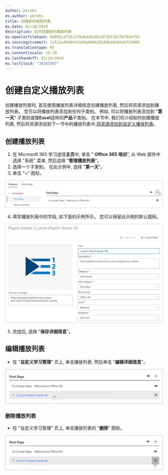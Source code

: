 ```yaml
---
author: pkrebs
ms.author: pkrebs
title: 创建新的播放列表
ms.date: 02/18/2019
description: 如何创建新的播放列表
ms.openlocfilehash: 8b855caf2512f6ab4db103c0f28f38176f4def55
ms.sourcegitcommit: 1a111a49a0413a56a880e29109ba01b5e5f33d09
ms.translationtype: MT
ms.contentlocale: zh-CN
ms.lasthandoff: 05/20/2019
ms.locfileid: "34247587"
---
```

# <a name="create-a-custom-playlist"></a>创建自定义播放列表

创建播放列表时, 首先使用播放列表详细信息创建播放列表, 然后将资源添加到播放列表。 您可以将播放列表添加到任何子类别。 例如, 可以将播放列表添加到 "**第一天**" 子类别或像**Excel**这样的**产品**子类别。 在本节中, 我们将介绍如何创建播放列表, 然后将资源添加到下一节中的播放列表中,[将资源添加到自定义播放列表](custom_addassets.md)。

## <a name="create-a-playlist"></a>创建播放列表 

1. 在 Microsoft 365 学习途径**主页**中, 单击 " **Office 365 培训**", 从 Web 部件中选择 "系统" 菜单, 然后选择 "**管理播放列表**"。 
2. 选择一个子类别。 在此示例中, 选择 "**第一天**"。  
3. 单击 "+" 图标。  

![cg-newplaylistbtn](media/cg-newplaylistbtn.png)

4.  填写播放列表中的字段, 如下面的示例所示。 您可以保留此示例的默认图标。 

![cg-newplaylistdetails](media/cg-newplaylistdetails.png)

5.  完成后, 选择 "**保存详细信息**"。 

## <a name="edit-a-playlist"></a>编辑播放列表

- 在 "**自定义学习管理**" 页上, 单击播放列表, 然后单击 "**编辑详细信息**"。  

![cg-editplaylist](media/cg-editplaylist.png)

### <a name="delete-a-playlist"></a>删除播放列表

- 在 "自定义学习管理" 页上, 单击播放列表的 "**删除**" 图标。  

![cg-deleteplaylist](media/cg-deleteplaylist.png)